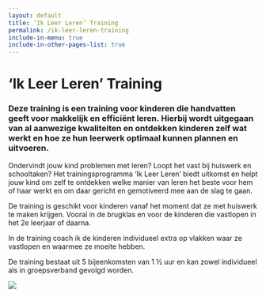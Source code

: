 ```yaml
---
layout: default
title: ‘Ik Leer Leren’ Training
permalink: /ik-leer-leren-training
include-in-menu: true
include-in-other-pages-list: true
---
```

# ‘Ik Leer Leren’ Training

### Deze training is een training voor kinderen die handvatten geeft voor makkelijk en efficiënt leren. Hierbij wordt uitgegaan van al aanwezige kwaliteiten en ontdekken kinderen zelf wat werkt en hoe ze hun leerwerk optimaal kunnen plannen en uitvoeren.

Ondervindt jouw kind problemen met leren? Loopt het vast bij huiswerk en schooltaken? Het trainingsprogramma ‘Ik Leer Leren’ biedt uitkomst en helpt jouw kind om zelf te ontdekken welke manier van leren het beste voor hem of haar werkt en om daar gericht en gemotiveerd mee aan de slag te gaan.

De training is geschikt voor kinderen vanaf het moment dat ze met huiswerk te maken krijgen. Vooral in de brugklas en voor de kinderen die vastlopen in het 2e leerjaar of daarna.

In de training coach ik de kinderen individueel extra op vlakken waar ze vastlopen en waarmee ze moeite hebben.

De training bestaat uit 5 bijeenkomsten van 1 ½ uur en kan zowel individueel als in groepsverband gevolgd worden.

![](/uploads/wegwijzer-gecertificeerd.jpg)
